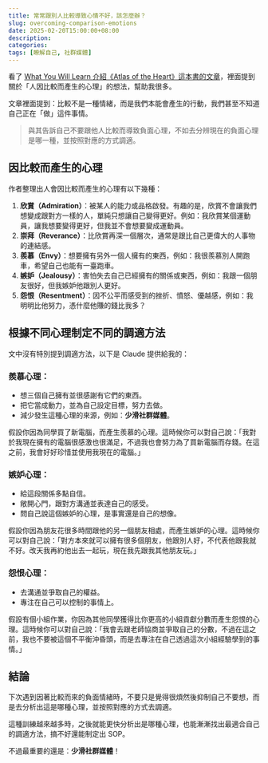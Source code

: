```yaml
---
title: 常常跟別人比較導致心情不好，該怎麼辦？
slug: overcoming-comparison-emotions
date: 2025-02-20T15:00:00+08:00
description:
categories:
tags: [瞭解自己, 社群媒體]
---
```


看了 [What You Will Learn 介紹《Atlas of the Heart》這本書的文章](https://www.whatyouwilllearn.com/book/atlas-of-the-heart-brene-brown/)，裡面提到關於「人因比較而產生的心理」的想法，幫助我很多。

文章裡面提到：比較不是一種情緒，而是我們本能會產生的行動，我們甚至不知道自己正在「做」這件事情。

> 與其告訴自己不要跟他人比較而導致負面心理，不如去分辨現在的負面心理是哪一種，並按照對應的方式調適。

## 因比較而產生的心理

作者整理出人會因比較而產生的心理有以下幾種：

1. **欣賞（Admiration）**：被某人的能力或品格啟發。有趣的是，欣賞不會讓我們想變成跟對方一樣的人，單純只想讓自己變得更好。例如：我欣賞某個運動員，讓我想要變得更好，但我並不會想要變成運動員。
2. **崇拜（Reverance）**：比欣賞再深一個層次，通常是跟比自己更偉大的人事物的連結感。
3. **羨慕（Envy）**：想要擁有另外一個人擁有的東西，例如：我很羨慕別人開跑車，希望自己也能有一臺跑車。
4. **嫉妒（Jealousy）**：害怕失去自己已經擁有的關係或東西，例如：我跟一個朋友很好，但我嫉妒他跟別人更好。
5. **怨恨（Resentment）**：因不公平而感受到的挫折、憤怒、優越感，例如：我明明比他努力，憑什麼他賺的錢比我多？

## 根據不同心理制定不同的調適方法

文中沒有特別提到調適方法，以下是 Claude 提供給我的：

### 羨慕心理：

- 想三個自己擁有並很感謝有它們的東西。
- 把它當成動力，並為自己設定目標，努力去做。
- 減少發生這種心理的來源，例如：**少滑社群媒體**。

假設你因為同學買了新電腦，而產生羨慕的心理。這時候你可以對自己說：「我對於我現在擁有的電腦很感激也很滿足，不過我也會努力為了買新電腦而存錢。在這之前，我會好好珍惜並使用我現在的電腦。」

### 嫉妒心理：

- 給這段關係多點自信。
- 敞開心門，跟對方溝通並表達自己的感受。
- 問自己說這個嫉妒的心理，是事實還是自己的想像。

假設你因為朋友花很多時間跟他的另一個朋友相處，而產生嫉妒的心理。這時候你可以對自己說：「對方本來就可以擁有很多個朋友，他跟別人好，不代表他跟我就不好。改天我再約他出去一起玩，現在我先跟我其他朋友玩。」

### 怨恨心理：

- 去溝通並爭取自己的權益。
- 專注在自己可以控制的事情上。

假設有個小組作業，你因為其他同學獲得比你更高的小組貢獻分數而產生怨恨的心理。這時候你可以對自己說：「我會去跟老師協商並爭取自己的分數，不過在這之前，我也不要被這個不平衡沖昏頭，而是去專注在自己透過這次小組經驗學到的事情。」

## 結論

下次遇到因著比較而來的負面情緒時，不要只是覺得很煩然後抑制自己不要想，而是去分析出這是哪種心理，並按照對應的方式去調適。

這種訓練越來越多時，之後就能更快分析出是哪種心理，也能漸漸找出最適合自己的調適方法，搞不好還能制定出 SOP。

不過最重要的還是：**少滑社群媒體**！
